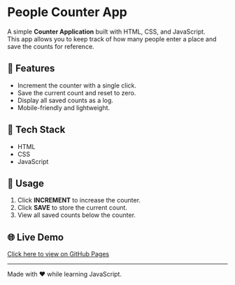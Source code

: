 # People Counter App

A simple **Counter Application** built with HTML, CSS, and JavaScript.  
This app allows you to keep track of how many people enter a place and save the counts for reference.

## 🚀 Features
- Increment the counter with a single click.
- Save the current count and reset to zero.
- Display all saved counts as a log.
- Mobile-friendly and lightweight.

## 📂 Tech Stack
- HTML  
- CSS  
- JavaScript  

## 📱 Usage
1. Click **INCREMENT** to increase the counter.  
2. Click **SAVE** to store the current count.  
3. View all saved counts below the counter.  

## 🌐 Live Demo
[Click here to view on GitHub Pages](https://2004nikhil.github.io/Basic-Passenger-Counter-app/)

---

Made with ❤️ while learning JavaScript.
